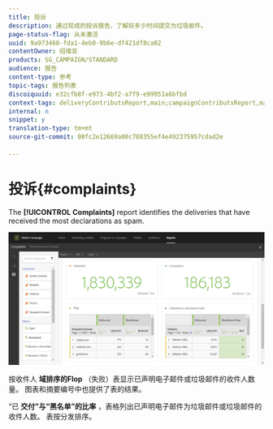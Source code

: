 ```yaml
---
title: 投诉
description: 通过现成的投诉报告，了解将多少时间提交为垃圾邮件。
page-status-flag: 从未激活
uuid: 9a973460-fda1-4eb0-9b6e-df421df8ca02
contentOwner: 绍维亚
products: SG_CAMPAIGN/STANDARD
audience: 报告
content-type: 参考
topic-tags: 报告列表
discoiquuid: e32cfb8f-e973-4bf2-a7f9-e99951a6bfbd
context-tags: deliveryContributsReport,main;campaignContributsReport,main;programContributsReport,main
internal: n
snippet: y
translation-type: tm+mt
source-git-commit: 00fc2e12669a00c788355ef4e492375957cdad2e

---
```



# 投诉{#complaints}

The **[!UICONTROL Complaints]** report identifies the deliveries that have received the most declarations as spam.

![](assets/delivery_reports_complaints.png)

按收件人 **域排序的Flop** （失败）表显示已声明电子邮件或垃圾邮件的收件人数量。 图表和摘要编号中也提供了表的结果。

“已 **交付”与“黑名单”的比率** ，表格列出已声明电子邮件为垃圾邮件或垃圾邮件的收件人数。 表按分发排序。
